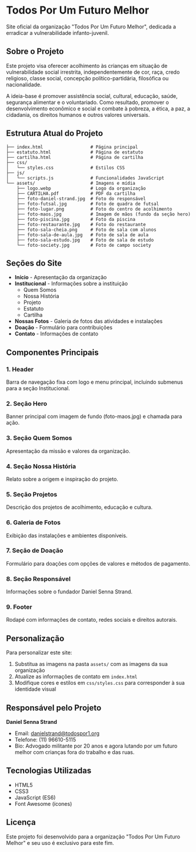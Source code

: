 # Todos Por Um Futuro Melhor

Site oficial da organização "Todos Por Um Futuro Melhor", dedicada a erradicar a vulnerabilidade infanto-juvenil.

## Sobre o Projeto

Este projeto visa oferecer acolhimento às crianças em situação de vulnerabilidade social irrestrita, independentemente de cor, raça, credo religioso, classe social, concepção político-partidária, filosófica ou nacionalidade.

A ideia-base é promover assistência social, cultural, educação, saúde, segurança alimentar e o voluntariado. Como resultado, promover o desenvolvimento econômico e social e combate à pobreza, a ética, a paz, a cidadania, os direitos humanos e outros valores universais.

## Estrutura Atual do Projeto

```
├── index.html                  # Página principal
├── estatuto.html               # Página de estatuto
├── cartilha.html               # Página de cartilha
├── css/
│   └── styles.css              # Estilos CSS
├── js/
│   └── scripts.js              # Funcionalidades JavaScript
└── assets/                     # Imagens e mídia
    ├── logo.webp               # Logo da organização
    ├── CARTILHA.pdf            # PDF da cartilha
    ├── foto-daniel-strand.jpg  # Foto do responsável
    ├── foto-futsal.jpg         # Foto de quadra de futsal
    ├── foto-lugar.png          # Foto do centro de acolhimento
    ├── foto-maos.jpg           # Imagem de mãos (fundo da seção hero)
    ├── foto-piscina.jpg        # Foto da piscina
    ├── foto-restaurante.jpg    # Foto do restaurante
    ├── foto-sala-cheia.png     # Foto de sala com alunos
    ├── foto-sala-de-aula.jpg   # Foto de sala de aula
    ├── foto-sala-estudo.jpg    # Foto de sala de estudo
    └── foto-society.jpg        # Foto de campo society
```

## Seções do Site

- **Início** - Apresentação da organização
- **Institucional** - Informações sobre a instituição
  - Quem Somos
  - Nossa História
  - Projeto
  - Estatuto
  - Cartilha
- **Nossas Fotos** - Galeria de fotos das atividades e instalações
- **Doação** - Formulário para contribuições
- **Contato** - Informações de contato

## Componentes Principais

### 1. Header
Barra de navegação fixa com logo e menu principal, incluindo submenus para a seção Institucional.

### 2. Seção Hero
Banner principal com imagem de fundo (foto-maos.jpg) e chamada para ação.

### 3. Seção Quem Somos
Apresentação da missão e valores da organização.

### 4. Seção Nossa História
Relato sobre a origem e inspiração do projeto.

### 5. Seção Projetos
Descrição dos projetos de acolhimento, educação e cultura.

### 6. Galeria de Fotos
Exibição das instalações e ambientes disponíveis.

### 7. Seção de Doação
Formulário para doações com opções de valores e métodos de pagamento.

### 8. Seção Responsável
Informações sobre o fundador Daniel Senna Strand.

### 9. Footer
Rodapé com informações de contato, redes sociais e direitos autorais.

## Personalização

Para personalizar este site:

1. Substitua as imagens na pasta `assets/` com as imagens da sua organização
2. Atualize as informações de contato em `index.html`
3. Modifique cores e estilos em `css/styles.css` para corresponder à sua identidade visual

## Responsável pelo Projeto

**Daniel Senna Strand**
- Email: danielstrand@todospor1.org
- Telefone: (11) 96610-5115
- Bio: Advogado militante por 20 anos e agora lutando por um futuro melhor com crianças fora do trabalho e das ruas.

## Tecnologias Utilizadas

- HTML5
- CSS3
- JavaScript (ES6)
- Font Awesome (ícones)

## Licença

Este projeto foi desenvolvido para a organização "Todos Por Um Futuro Melhor" e seu uso é exclusivo para este fim.